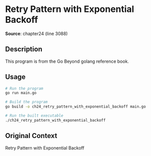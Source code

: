 # Retry Pattern with Exponential Backoff

**Source**: chapter24 (line 3088)

## Description

This program is from the Go Beyond golang reference book.

## Usage

```bash
# Run the program
go run main.go

# Build the program
go build -o ch24_retry_pattern_with_exponential_backoff main.go

# Run the built executable
./ch24_retry_pattern_with_exponential_backoff
```

## Original Context

Retry Pattern with Exponential Backoff
